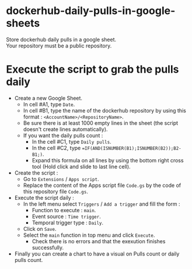 # dockerhub-daily-pulls-in-google-sheets

Store dockerhub daily pulls in a google sheet.  
Your repository must be a public repository.

# Execute the script to grab the pulls daily

- Create a new Google Sheet.
  - In cell #A1, type `Date`.
  - In cell #B1, type the name of the dockerhub repository by using this format : `<AccountName>/<RepositoryName>`.
  - Be sure there is at least 1000 empty lines in the sheet (the script doesn't create lines automatically).
  - If you want the daily pulls count :
    - In the cell #C1, type `Daily pulls`.
    - In the cell #C2, type `=IF(AND(ISNUMBER(B1);ISNUMBER(B2));B2-B1;)`.
    - Expand this formula on all lines by using the bottom right cross tool (Hold click and slide to last line cell).
- Create the script :
  - Go to `Extensions` / `Apps script`.
  - Replace the content of the Apps script file `Code.gs` by the code of this repository file `Code.gs`.
- Execute the script daily :
  - In the left menu select `Triggers` / `Add a trigger` and fill the form :
    - Function to execute : `main`.
    - Event source : `Time trigger`.
    - Temporal trigger type : `Daily`.
  - Click on `Save`.
  - Select the `main` function in top menu and click `Execute`.
    - Check there is no errors and that the exexution finishes successfully.
- Finally you can create a chart to have a visual on Pulls count or daily pulls count.

